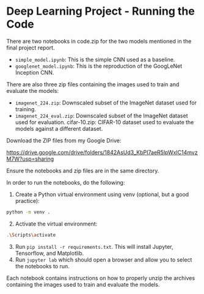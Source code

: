 # Deep Learning Project - Running the Code

There are two notebooks in code.zip for the two models mentioned in the final project report.

- `simple_model.ipynb`: This is the simple CNN used as a baseline.
- `googlenet_model.ipynb`: This is the reproduction of the GoogLeNet Inception CNN.

There are also three zip files containing the images used to train and evaluate the models:

- `imagenet_224.zip`: Downscaled subset of the ImageNet dataset used for training.
- `imagenet_224_eval.zip`: Downscaled subset of the ImageNet dataset used for evaluation.
cifar-10.zip: CIFAR-10 dataset used to evaluate the models against a different dataset.

Download the ZIP files from my Google Drive:

https://drive.google.com/drive/folders/1842AsUd3_KbPI7aeR5lpWxIC14mvzM7W?usp=sharing



Ensure the notebooks and zip files are in the same directory.


In order to run the notebooks, do the following:

1. Create a Python virtual environment using venv (optional, but a good practice):
```bash
python -m venv .
```
2. Activate the virtual environment:
```bash
.\Scripts\activate
```
3. Run `pip install -r requirements.txt`. This will install Jupyter, Tensorflow, and Matplotlib.
4. Run `jupyter lab` which should open a browser and allow you to select the notebooks to run.

Each notebook contains instructions on how to properly unzip the archives containing the images used to train and evaluate the models.